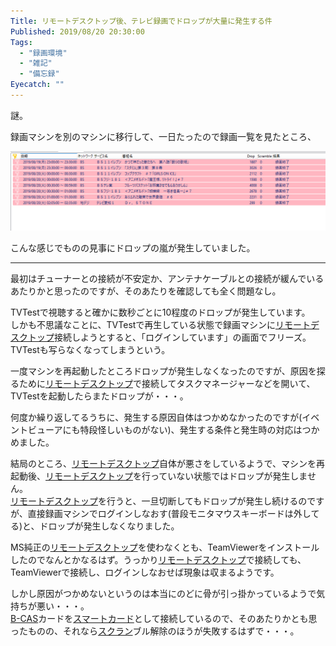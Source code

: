 ```yaml
---
Title: リモートデスクトップ後、テレビ録画でドロップが大量に発生する件
Published: 2019/08/20 20:30:00
Tags:
  - "録画環境"
  - "雑記"
  - "備忘録"
Eyecatch: ""
---
```

<p>謎。</p>

<p>録画マシンを別のマシンに移行して、一日たったので録画一覧を見たところ、</p>

<p><span itemscope itemtype="http://schema.org/Photograph"><img src="20190820160003.png" alt="f:id:Ovis:20190820160003p:plain" title="f:id:Ovis:20190820160003p:plain" class="hatena-fotolife" itemprop="image"></span></p>

<p>こんな感じでものの見事にドロップの嵐が発生していました。</p>

***

<p>最初はチューナーとの接続が不安定か、アンテナケーブルとの接続が緩んでいるあたりかと思ったのですが、そのあたりを確認しても全く問題なし。</p>

<p>TVTestで視聴すると確かに数秒ごとに10程度のドロップが発生しています。<br/>
しかも不思議なことに、TVTestで再生している状態で録画マシンに<a class="keyword" href="http://d.hatena.ne.jp/keyword/%A5%EA%A5%E2%A1%BC%A5%C8%A5%C7%A5%B9%A5%AF%A5%C8%A5%C3%A5%D7">リモートデスクトップ</a>接続しようとすると、「ログインしています」の画面でフリーズ。TVTestも写らなくなってしまうという。</p>

<p>一度マシンを再起動したところドロップが発生しなくなったのですが、原因を探るために<a class="keyword" href="http://d.hatena.ne.jp/keyword/%A5%EA%A5%E2%A1%BC%A5%C8%A5%C7%A5%B9%A5%AF%A5%C8%A5%C3%A5%D7">リモートデスクトップ</a>で接続してタスクマネージャーなどを開いて、TVTestを起動したらまたドロップが・・・。</p>

<p>何度か繰り返してるうちに、発生する原因自体はつかめなかったのですが(イベントビューアにも特段怪しいものがない)、発生する条件と発生時の対応はつかめました。</p>

<p>結局のところ、<a class="keyword" href="http://d.hatena.ne.jp/keyword/%A5%EA%A5%E2%A1%BC%A5%C8%A5%C7%A5%B9%A5%AF%A5%C8%A5%C3%A5%D7">リモートデスクトップ</a>自体が悪さをしているようで、マシンを再起動後、<a class="keyword" href="http://d.hatena.ne.jp/keyword/%A5%EA%A5%E2%A1%BC%A5%C8%A5%C7%A5%B9%A5%AF%A5%C8%A5%C3%A5%D7">リモートデスクトップ</a>を行っていない状態ではドロップが発生しません。<br/>
<a class="keyword" href="http://d.hatena.ne.jp/keyword/%A5%EA%A5%E2%A1%BC%A5%C8%A5%C7%A5%B9%A5%AF%A5%C8%A5%C3%A5%D7">リモートデスクトップ</a>を行うと、一旦切断してもドロップが発生し続けるのですが、直接録画マシンでログインしなおす(普段モニタマウスキーボードは外してる)と、ドロップが発生しなくなりました。</p>

<p>MS純正の<a class="keyword" href="http://d.hatena.ne.jp/keyword/%A5%EA%A5%E2%A1%BC%A5%C8%A5%C7%A5%B9%A5%AF%A5%C8%A5%C3%A5%D7">リモートデスクトップ</a>を使わなくとも、TeamViewerをインストールしたのでなんとかなるはず。うっかり<a class="keyword" href="http://d.hatena.ne.jp/keyword/%A5%EA%A5%E2%A1%BC%A5%C8%A5%C7%A5%B9%A5%AF%A5%C8%A5%C3%A5%D7">リモートデスクトップ</a>で接続しても、TeamViewerで接続し、ログインしなおせば現象は収まるようです。</p>

<p>しかし原因がつかめないというのは本当にのどに骨が引っ掛かっているようで気持ちが悪い・・・。<br/>
<a class="keyword" href="http://d.hatena.ne.jp/keyword/B-CAS">B-CAS</a>カードを<a class="keyword" href="http://d.hatena.ne.jp/keyword/%A5%B9%A5%DE%A1%BC%A5%C8%A5%AB%A1%BC%A5%C9">スマートカード</a>として接続しているので、そのあたりかとも思ったものの、それなら<a class="keyword" href="http://d.hatena.ne.jp/keyword/%A5%B9%A5%AF%A5%E9%A5%F3">スクラン</a>ブル解除のほうが失敗するはずで・・・。</p>
